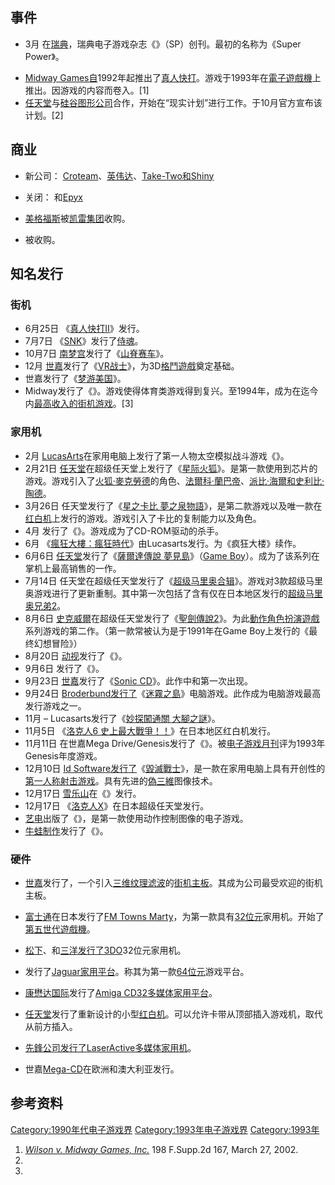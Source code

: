 ## 事件

  - 3月 在[瑞典](../Page/瑞典.md "wikilink")，瑞典电子游戏杂志《》（SP）创刊。最初的名称为《Super Power》。

<!-- end list -->

  - [Midway Games自](../Page/Midway.md "wikilink")1992年起推出了[真人快打](https://zh.wikipedia.org/wiki/真人快打_\(1992年游戏\) "wikilink")。游戏于1993年在[電子遊戲機](../Page/電子遊戲機.md "wikilink")上推出。因游戏的内容而卷入。\[1\]
  - [任天堂](../Page/任天堂.md "wikilink")与[硅谷图形公司](../Page/硅谷图形公司.md "wikilink")合作，开始在“现实计划”进行工作。于10月官方宣布该计划。\[2\]

## 商业

  - 新公司： [Croteam](../Page/Croteam.md "wikilink")、[英伟达](../Page/英伟达.md "wikilink")、[Take-Two和](../Page/Take-Two_Interactive.md "wikilink")[Shiny](../Page/Shiny_Entertainment.md "wikilink")

  - 关闭： 和[Epyx](https://zh.wikipedia.org/wiki/Epyx "wikilink")

  - [美格福斯](../Page/美格福斯.md "wikilink")被[凯雷集团](../Page/凯雷集团.md "wikilink")收购。

  - 被收购。

## 知名发行

### 街机

  - 6月25日 《[真人快打II](https://zh.wikipedia.org/wiki/真人快打II "wikilink")》发行。
  - 7月7日 《[SNK](../Page/SNK.md "wikilink")》发行了[侍魂](../Page/侍魂系列.md "wikilink")。
  - 10月7日 [南梦宫](../Page/南梦宫.md "wikilink")发行了《[山脊赛车](https://zh.wikipedia.org/wiki/Ridge_Racer_\(video_game\) "wikilink")》。
  - 12月 [世嘉](../Page/世嘉.md "wikilink")发行了《[VR战士](https://zh.wikipedia.org/wiki/VR战士_\(游戏\) "wikilink")》，为3D[格鬥遊戲](../Page/格鬥遊戲.md "wikilink")奠定基础。
  - 世嘉发行了《[梦游美国](https://zh.wikipedia.org/wiki/梦游美国_\(游戏\) "wikilink")》。
  - Midway发行了《》。游戏使得体育类游戏得到复兴。至1994年，成为在迄今内[最高收入的街机游戏](../Page/街机.md "wikilink")。\[3\]

### 家用机

  - 2月 [LucasArts](../Page/LucasArts.md "wikilink")在家用电脑上发行了第一人物太空模拟战斗游戏《》。
  - 2月21日 [任天堂](../Page/任天堂.md "wikilink")在超级任天堂上发行了《[星际火狐](../Page/星际火狐_\(游戏\).md "wikilink")》。是第一款使用到芯片的游戏。游戏引入了[火狐·麥克勞德](../Page/火狐·麥克勞德.md "wikilink")的角色、[法爾科·蘭巴帝](https://zh.wikipedia.org/wiki/星際火狐系列角色列表#法爾科·蘭巴帝 "wikilink")、[派比·海爾和](https://zh.wikipedia.org/wiki/星際火狐系列角色列表#派比·海爾 "wikilink")[史利比·陶德](https://zh.wikipedia.org/wiki/星際火狐系列角色列表#史利比·陶德 "wikilink")。
  - 3月26日 任天堂发行了《[星之卡比 夢之泉物語](../Page/星之卡比_夢之泉物語.md "wikilink")》，是第二款游戏以及唯一款在[红白机](../Page/红白机.md "wikilink")上发行的游戏。游戏引入了卡比的复制能力以及角色。
  - 4月 发行了《》。游戏成为了CD-ROM驱动的杀手。
  - 6月 《[瘋狂大樓：瘋狂時代](../Page/瘋狂時代.md "wikilink")》由Lucasarts发行。为《疯狂大楼》续作。
  - 6月6日 [任天堂](../Page/任天堂.md "wikilink")发行了《[薩爾達傳說 夢見島](https://zh.wikipedia.org/wiki/薩爾達傳說_夢見島 "wikilink")》（[Game Boy](../Page/Game_Boy.md "wikilink")）。成为了该系列在掌机上最高销售的一作。
  - 7月14日 任天堂在超级任天堂发行了《[超级马里奥合辑](../Page/超级马里奥合辑.md "wikilink")》。游戏对3款超级马里奥游戏进行了更新重制。其中第一次包括了含有仅在日本地区发行的[超级马里奥兄弟2](../Page/超级马里奥兄弟2.md "wikilink")。
  - 8月6日 [史克威爾](../Page/史克威爾.md "wikilink")在超级任天堂发行了《[聖劍傳說2](../Page/聖劍傳說2.md "wikilink")》。为此[動作角色扮演遊戲](../Page/動作角色扮演遊戲.md "wikilink")系列游戏的第二作。（第一款常被认为是于1991年在Game Boy上发行的《最终幻想冒险》）
  - 8月20日 [动视](../Page/动视.md "wikilink")发行了《》。
  - 9月6日 发行了《》。
  - 9月23日 [世嘉](../Page/世嘉.md "wikilink")发行了《[Sonic CD](https://zh.wikipedia.org/wiki/Sonic_CD "wikilink")》。此作中和第一次出现。
  - 9月24日 [Broderbund发行了](../Page/Brøderbund.md "wikilink")《[迷霧之島](../Page/迷霧之島.md "wikilink")》电脑游戏。此作成为电脑游戏最高发行游戏之一。
  - 11月 – Lucasarts发行了《[妙探闖通關 大腳之謎](../Page/妙探闖通關_大腳之謎.md "wikilink")》。
  - 11月5日 《[洛克人6 史上最大戰爭！！](../Page/洛克人6_史上最大戰爭！！.md "wikilink")》在日本地区红白机发行。
  - 11月11日 在世嘉Mega Drive/Genesis发行了《》。被[电子游戏月刊](../Page/电子游戏月刊.md "wikilink")评为1993年Genesis年度游戏。
  - 12月10日 [Id Software发行了](../Page/Id_Software.md "wikilink")《[毀滅戰士](../Page/毀滅戰士_\(1993年遊戲\).md "wikilink")》，是一款在家用电脑上具有开创性的[第一人称射击游戏](../Page/第一人称射击游戏.md "wikilink")。具有先进的[偽三維](../Page/偽三維.md "wikilink")图像技术。
  - 12月17日 [雪乐山](../Page/雪乐山.md "wikilink")在《》发行。
  - 12月17日 《[洛克人X](../Page/洛克人X系列.md "wikilink")》在日本超级任天堂发行。
  - [艺电](../Page/艺电.md "wikilink")出版了《》，是第一款使用动作控制图像的电子游戏。
  - [牛蛙制作](../Page/牛蛙制作.md "wikilink")发行了《》。

### 硬件

  - [世嘉](../Page/世嘉.md "wikilink")发行了，一个引入[三维](../Page/三维计算机图形.md "wikilink")[纹理滤波](../Page/纹理滤波.md "wikilink")的[街机主板](../Page/街机主板.md "wikilink")。其成为公司最受欢迎的街机主板。

  - [富士通](../Page/富士通.md "wikilink")在日本发行了[FM Towns Marty](../Page/FM_Towns_Marty.md "wikilink")，为第一款具有[32位元](../Page/32位元.md "wikilink")家用机。开始了[第五世代遊戲機](https://zh.wikipedia.org/wiki/第五世代遊戲機歷史 "wikilink")。

  - [松下](../Page/松下電器.md "wikilink")、和[三洋发行了](../Page/三洋電機.md "wikilink")[3DO](../Page/3DO.md "wikilink")32位元家用机。

  - 发行了[Jaguar家用平台](../Page/雅达利Jaguar.md "wikilink")。称其为第一款[64位元](../Page/64位元.md "wikilink")游戏平台。

  - [康懋达国际](../Page/康懋达国际.md "wikilink")发行了[Amiga CD32多媒体家用平台](https://zh.wikipedia.org/wiki/Amiga_CD32 "wikilink")。

  - [任天堂](../Page/任天堂.md "wikilink")发行了重新设计的小型[红白机](../Page/红白机.md "wikilink")。可以允许卡带从顶部插入游戏机，取代从前方插入。

  - [先鋒公司发行了](https://zh.wikipedia.org/wiki/先鋒公司 "wikilink")[LaserActive多媒体家用机](../Page/Pioneer_LaserActive.md "wikilink")。

  - 世嘉[Mega-CD](../Page/Mega-CD.md "wikilink")在欧洲和澳大利亚发行。

## 参考资料

[Category:1990年代电子游戏界](https://zh.wikipedia.org/wiki/Category:1990年代电子游戏界 "wikilink") [Category:1993年电子游戏界](https://zh.wikipedia.org/wiki/Category:1993年电子游戏界 "wikilink") [Category:1993年](https://zh.wikipedia.org/wiki/Category:1993年 "wikilink")

1.  *[Wilson v. Midway Games, Inc.](https://www.webcitation.org/5mG1Vbyra?url=http://www.unc.edu/~dlthomas/Videogames/Midway%20Games.pdf)* 198 F.Supp.2d 167, March 27, 2002.
2.
3.